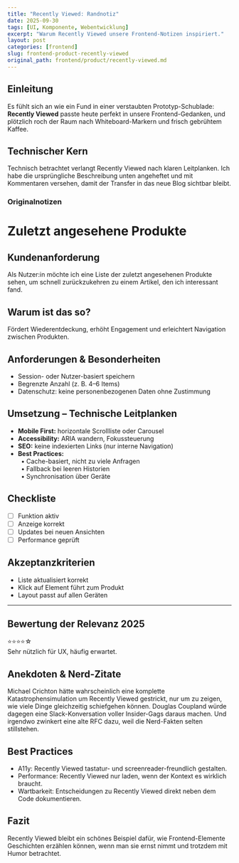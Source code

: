 ```yaml
---
title: "Recently Viewed: Randnotiz"
date: 2025-09-30
tags: [UI, Komponente, Webentwicklung]
excerpt: "Warum Recently Viewed unsere Frontend-Notizen inspiriert."
layout: post
categories: [frontend]
slug: frontend-product-recently-viewed
original_path: frontend/product/recently-viewed.md
---
```


## Einleitung
Es fühlt sich an wie ein Fund in einer verstaubten Prototyp-Schublade: **Recently Viewed** passte heute perfekt in unsere Frontend-Gedanken, und plötzlich roch der Raum nach Whiteboard-Markern und frisch gebrühtem Kaffee.

## Technischer Kern
Technisch betrachtet verlangt Recently Viewed nach klaren Leitplanken. Ich habe die ursprüngliche Beschreibung unten angeheftet und mit Kommentaren versehen, damit der Transfer in das neue Blog sichtbar bleibt.

### Originalnotizen
# Zuletzt angesehene Produkte

## Kundenanforderung  
Als Nutzer:in möchte ich eine Liste der zuletzt angesehenen Produkte sehen, um schnell zurückzukehren zu einem Artikel, den ich interessant fand.

## Warum ist das so?  
Fördert Wiederentdeckung, erhöht Engagement und erleichtert Navigation zwischen Produkten.

## Anforderungen & Besonderheiten  
- Session- oder Nutzer-basiert speichern  
- Begrenzte Anzahl (z. B. 4–6 Items)  
- Datenschutz: keine personenbezogenen Daten ohne Zustimmung  

## Umsetzung – Technische Leitplanken  
- **Mobile First:** horizontale Scrollliste oder Carousel  
- **Accessibility:** ARIA wandern, Fokussteuerung  
- **SEO:** keine indexierten Links (nur interne Navigation)  
- **Best Practices:**  
 • Cache-basiert, nicht zu viele Anfragen  
 • Fallback bei leeren Historien  
 • Synchronisation über Geräte  

## Checkliste  
- [ ] Funktion aktiv  
- [ ] Anzeige korrekt  
- [ ] Updates bei neuen Ansichten  
- [ ] Performance geprüft  

## Akzeptanzkriterien  
- Liste aktualisiert korrekt  
- Klick auf Element führt zum Produkt  
- Layout passt auf allen Geräten  

---

## Bewertung der Relevanz 2025  
⭐⭐⭐⭐☆  
Sehr nützlich für UX, häufig erwartet.

## Anekdoten & Nerd-Zitate
Michael Crichton hätte wahrscheinlich eine komplette Katastrophensimulation um Recently Viewed gestrickt, nur um zu zeigen, wie viele Dinge gleichzeitig schiefgehen können. Douglas Coupland würde dagegen eine Slack-Konversation voller Insider-Gags daraus machen. Und irgendwo zwinkert eine alte RFC dazu, weil die Nerd-Fakten selten stillstehen.

## Best Practices
- A11y: Recently Viewed tastatur- und screenreader-freundlich gestalten.
- Performance: Recently Viewed nur laden, wenn der Kontext es wirklich braucht.
- Wartbarkeit: Entscheidungen zu Recently Viewed direkt neben dem Code dokumentieren.

## Fazit
Recently Viewed bleibt ein schönes Beispiel dafür, wie Frontend-Elemente Geschichten erzählen können, wenn man sie ernst nimmt und trotzdem mit Humor betrachtet.
